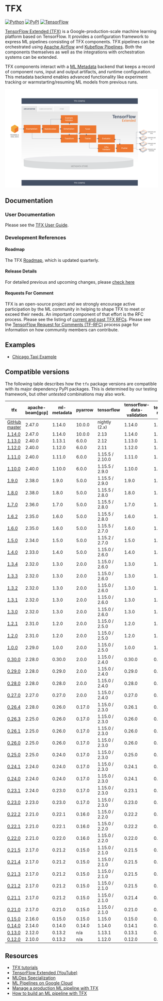 <!-- See: www.tensorflow.org/tfx/ -->

# TFX

[![Python](https://img.shields.io/badge/python%20-3.8%7C3.9-blue)](https://github.com/tensorflow/tfx)
[![PyPI](https://badge.fury.io/py/tfx.svg)](https://badge.fury.io/py/tfx)
[![TensorFlow](https://img.shields.io/badge/TensorFow-page-orange)](https://www.tensorflow.org/tfx)

[TensorFlow Extended (TFX)](https://tensorflow.org/tfx) is a
Google-production-scale machine learning platform based on TensorFlow. It
provides a configuration framework to express ML pipelines consisting of TFX
components. TFX pipelines can be orchestrated using
[Apache Airflow](https://airflow.apache.org/) and
[Kubeflow Pipelines](https://www.kubeflow.org/). Both the components themselves
as well as the integrations with orchestration systems can be extended.

TFX components interact with a
[ML Metadata](https://github.com/google/ml-metadata) backend that keeps a record
of component runs, input and output artifacts, and runtime configuration. This
metadata backend enables advanced functionality like experiment tracking or
warmstarting/resuming ML models from previous runs.

![TFX Components](https://raw.githubusercontent.com/tensorflow/tfx/master/docs/guide/images/prog_fin.png)

## Documentation

### User Documentation

Please see the
[TFX User Guide](https://github.com/tensorflow/tfx/blob/master/docs/guide/index.md).

### Development References

#### Roadmap

The TFX [Roadmap](https://github.com/tensorflow/tfx/blob/master/ROADMAP.md),
which is updated quarterly.

#### Release Details

For detailed previous and upcoming changes, please
[check here](https://github.com/tensorflow/tfx/blob/master/RELEASE.md)

#### Requests For Comment

TFX is an open-source project and we strongly encourage active participation
by the ML community in helping to shape TFX to meet or exceed their needs. An
important component of that effort is the RFC process.  Please see the listing
of [current and past TFX RFCs](RFCs.md). Please see the
[TensorFlow Request for Comments (TF-RFC)](https://github.com/tensorflow/community/blob/master/governance/TF-RFCs.md)
process page for information on how community members can contribute.

## Examples

*   [Chicago Taxi Example](https://github.com/tensorflow/tfx/tree/master/tfx/examples/chicago_taxi_pipeline)

## Compatible versions

The following table describes how the `tfx` package versions are compatible with
its major dependency PyPI packages. This is determined by our testing framework,
but other *untested* combinations may also work.

tfx                                                                       | apache-beam[gcp] | ml-metadata | pyarrow | tensorflow      | tensorflow-data-validation | tensorflow-metadata | tensorflow-model-analysis | tensorflow-serving-api | tensorflow-transform | tfx-bsl
------------------------------------------------------------------------- | ---------------- | ----------- | ------- | --------------- | -------------------------- | ------------------- | ------------------------- | ---------------------- | -------------------- | -------
[GitHub master](https://github.com/tensorflow/tfx/blob/master/RELEASE.md) | 2.47.0           | 1.14.0      | 10.0.0  | nightly (2.x)   | 1.14.0                     | 1.14.0              | 0.45.0                    | 2.9.0                  | 1.14.0               | 1.14.0
[1.14.0](https://github.com/tensorflow/tfx/blob/v1.14.0/RELEASE.md)       | 2.47.0           | 1.14.0      | 10.0.0  | 2.13            | 1.14.0                     | 1.14.0              | 0.45.0                    | 2.9.0                  | 1.14.0               | 1.14.0
[1.13.0](https://github.com/tensorflow/tfx/blob/v1.13.0/RELEASE.md)       | 2.40.0           | 1.13.1      | 6.0.0   | 2.12            | 1.13.0                     | 1.13.1              | 0.44.0                    | 2.9.0                  | 1.13.0               | 1.13.0
[1.12.0](https://github.com/tensorflow/tfx/blob/v1.12.0/RELEASE.md)       | 2.40.0           | 1.12.0      | 6.0.0   | 2.11            | 1.12.0                     | 1.12.0              | 0.43.0                    | 2.9.0                  | 1.12.0               | 1.12.0
[1.11.0](https://github.com/tensorflow/tfx/blob/v1.11.0/RELEASE.md)       | 2.40.0           | 1.11.0      | 6.0.0   | 1.15.5 / 2.10.0 | 1.11.0                     | 1.11.0              | 0.42.0                    | 2.9.0                  | 1.11.0               | 1.11.0
[1.10.0](https://github.com/tensorflow/tfx/blob/v1.10.0/RELEASE.md)       | 2.40.0           | 1.10.0      | 6.0.0   | 1.15.5 / 2.9.0  | 1.10.0                     | 1.10.0              | 0.41.0                    | 2.9.0                  | 1.10.0               | 1.10.0
[1.9.0](https://github.com/tensorflow/tfx/blob/v1.9.0/RELEASE.md)         | 2.38.0           | 1.9.0       | 5.0.0   | 1.15.5 / 2.9.0  | 1.9.0                      | 1.9.0               | 0.40.0                    | 2.9.0                  | 1.9.0                | 1.9.0
[1.8.0](https://github.com/tensorflow/tfx/blob/v1.8.0/RELEASE.md)         | 2.38.0           | 1.8.0       | 5.0.0   | 1.15.5 / 2.8.0  | 1.8.0                      | 1.8.0               | 0.39.0                    | 2.8.0                  | 1.8.0                | 1.8.0
[1.7.0](https://github.com/tensorflow/tfx/blob/v1.7.0/RELEASE.md)         | 2.36.0           | 1.7.0       | 5.0.0   | 1.15.5 / 2.8.0  | 1.7.0                      | 1.7.0               | 0.38.0                    | 2.8.0                  | 1.7.0                | 1.7.0
[1.6.2](https://github.com/tensorflow/tfx/blob/v1.6.2/RELEASE.md)         | 2.35.0           | 1.6.0       | 5.0.0   | 1.15.5 / 2.8.0  | 1.6.0                      | 1.6.0               | 0.37.0                    | 2.7.0                  | 1.6.0                | 1.6.0
[1.6.0](https://github.com/tensorflow/tfx/blob/v1.6.0/RELEASE.md)         | 2.35.0           | 1.6.0       | 5.0.0   | 1.15.5 / 2.7.0  | 1.6.0                      | 1.6.0               | 0.37.0                    | 2.7.0                  | 1.6.0                | 1.6.0
[1.5.0](https://github.com/tensorflow/tfx/blob/v1.5.0/RELEASE.md)         | 2.34.0           | 1.5.0       | 5.0.0   | 1.15.2 / 2.7.0  | 1.5.0                      | 1.5.0               | 0.36.0                    | 2.7.0                  | 1.5.0                | 1.5.0
[1.4.0](https://github.com/tensorflow/tfx/blob/v1.4.0/RELEASE.md)         | 2.33.0           | 1.4.0       | 5.0.0   | 1.15.0 / 2.6.0  | 1.4.0                      | 1.4.0               | 0.35.0                    | 2.6.0                  | 1.4.0                | 1.4.0
[1.3.4](https://github.com/tensorflow/tfx/blob/v1.3.4/RELEASE.md)         | 2.32.0           | 1.3.0       | 2.0.0   | 1.15.0 / 2.6.0  | 1.3.0                      | 1.2.0               | 0.34.1                    | 2.6.0                  | 1.3.0                | 1.3.0
[1.3.3](https://github.com/tensorflow/tfx/blob/v1.3.3/RELEASE.md)         | 2.32.0           | 1.3.0       | 2.0.0   | 1.15.0 / 2.6.0  | 1.3.0                      | 1.2.0               | 0.34.1                    | 2.6.0                  | 1.3.0                | 1.3.0
[1.3.2](https://github.com/tensorflow/tfx/blob/v1.3.2/RELEASE.md)         | 2.32.0           | 1.3.0       | 2.0.0   | 1.15.0 / 2.6.0  | 1.3.0                      | 1.2.0               | 0.34.1                    | 2.6.0                  | 1.3.0                | 1.3.0
[1.3.1](https://github.com/tensorflow/tfx/blob/v1.3.1/RELEASE.md)         | 2.32.0           | 1.3.0       | 2.0.0   | 1.15.0 / 2.6.0  | 1.3.0                      | 1.2.0               | 0.34.1                    | 2.6.0                  | 1.3.0                | 1.3.0
[1.3.0](https://github.com/tensorflow/tfx/blob/v1.3.0/RELEASE.md)         | 2.32.0           | 1.3.0       | 2.0.0   | 1.15.0 / 2.6.0  | 1.3.0                      | 1.2.0               | 0.34.1                    | 2.6.0                  | 1.3.0                | 1.3.0
[1.2.1](https://github.com/tensorflow/tfx/blob/v1.2.1/RELEASE.md)         | 2.31.0           | 1.2.0       | 2.0.0   | 1.15.0 / 2.5.0  | 1.2.0                      | 1.2.0               | 0.33.0                    | 2.5.1                  | 1.2.0                | 1.2.0
[1.2.0](https://github.com/tensorflow/tfx/blob/v1.2.0/RELEASE.md)         | 2.31.0           | 1.2.0       | 2.0.0   | 1.15.0 / 2.5.0  | 1.2.0                      | 1.2.0               | 0.33.0                    | 2.5.1                  | 1.2.0                | 1.2.0
[1.0.0](https://github.com/tensorflow/tfx/blob/v1.0.0/RELEASE.md)         | 2.29.0           | 1.0.0       | 2.0.0   | 1.15.0 / 2.5.0  | 1.0.0                      | 1.0.0               | 0.31.0                    | 2.5.1                  | 1.0.0                | 1.0.0
[0.30.0](https://github.com/tensorflow/tfx/blob/v0.30.0/RELEASE.md)       | 2.28.0           | 0.30.0      | 2.0.0   | 1.15.0 / 2.4.0  | 0.30.0                     | 0.30.0              | 0.30.0                    | 2.4.0                  | 0.30.0               | 0.30.0
[0.29.0](https://github.com/tensorflow/tfx/blob/v0.29.0/RELEASE.md)       | 2.28.0           | 0.29.0      | 2.0.0   | 1.15.0 / 2.4.0  | 0.29.0                     | 0.29.0              | 0.29.0                    | 2.4.0                  | 0.29.0               | 0.29.0
[0.28.0](https://github.com/tensorflow/tfx/blob/v0.28.0/RELEASE.md)       | 2.28.0           | 0.28.0      | 2.0.0   | 1.15.0 / 2.4.0  | 0.28.0                     | 0.28.0              | 0.28.0                    | 2.4.0                  | 0.28.0               | 0.28.1
[0.27.0](https://github.com/tensorflow/tfx/blob/v0.27.0/RELEASE.md)       | 2.27.0           | 0.27.0      | 2.0.0   | 1.15.0 / 2.4.0  | 0.27.0                     | 0.27.0              | 0.27.0                    | 2.4.0                  | 0.27.0               | 0.27.0
[0.26.4](https://github.com/tensorflow/tfx/blob/v0.26.4/RELEASE.md)       | 2.28.0           | 0.26.0      | 0.17.0  | 1.15.0 / 2.3.0  | 0.26.1                     | 0.26.0              | 0.26.0                    | 2.3.0                  | 0.26.0               | 0.26.0
[0.26.3](https://github.com/tensorflow/tfx/blob/v0.26.3/RELEASE.md)       | 2.25.0           | 0.26.0      | 0.17.0  | 1.15.0 / 2.3.0  | 0.26.0                     | 0.26.0              | 0.26.0                    | 2.3.0                  | 0.26.0               | 0.26.0
[0.26.1](https://github.com/tensorflow/tfx/blob/v0.26.1/RELEASE.md)       | 2.25.0           | 0.26.0      | 0.17.0  | 1.15.0 / 2.3.0  | 0.26.0                     | 0.26.0              | 0.26.0                    | 2.3.0                  | 0.26.0               | 0.26.0
[0.26.0](https://github.com/tensorflow/tfx/blob/v0.26.0/RELEASE.md)       | 2.25.0           | 0.26.0      | 0.17.0  | 1.15.0 / 2.3.0  | 0.26.0                     | 0.26.0              | 0.26.0                    | 2.3.0                  | 0.26.0               | 0.26.0
[0.25.0](https://github.com/tensorflow/tfx/blob/v0.25.0/RELEASE.md)       | 2.25.0           | 0.24.0      | 0.17.0  | 1.15.0 / 2.3.0  | 0.25.0                     | 0.25.0              | 0.25.0                    | 2.3.0                  | 0.25.0               | 0.25.0
[0.24.1](https://github.com/tensorflow/tfx/blob/v0.24.1/RELEASE.md)       | 2.24.0           | 0.24.0      | 0.17.0  | 1.15.0 / 2.3.0  | 0.24.1                     | 0.24.0              | 0.24.3                    | 2.3.0                  | 0.24.1               | 0.24.1
[0.24.0](https://github.com/tensorflow/tfx/blob/v0.24.0/RELEASE.md)       | 2.24.0           | 0.24.0      | 0.17.0  | 1.15.0 / 2.3.0  | 0.24.1                     | 0.24.0              | 0.24.3                    | 2.3.0                  | 0.24.1               | 0.24.1
[0.23.1](https://github.com/tensorflow/tfx/blob/v0.23.1/RELEASE.md)       | 2.24.0           | 0.23.0      | 0.17.0  | 1.15.0 / 2.3.0  | 0.23.1                     | 0.23.0              | 0.23.0                    | 2.3.0                  | 0.23.0               | 0.23.0
[0.23.0](https://github.com/tensorflow/tfx/blob/v0.23.0/RELEASE.md)       | 2.23.0           | 0.23.0      | 0.17.0  | 1.15.0 / 2.3.0  | 0.23.0                     | 0.23.0              | 0.23.0                    | 2.3.0                  | 0.23.0               | 0.23.0
[0.22.2](https://github.com/tensorflow/tfx/blob/v0.22.2/RELEASE.md)       | 2.21.0           | 0.22.1      | 0.16.0  | 1.15.0 / 2.2.0  | 0.22.2                     | 0.22.2              | 0.22.2                    | 2.2.0                  | 0.22.0               | 0.22.1
[0.22.1](https://github.com/tensorflow/tfx/blob/v0.22.1/RELEASE.md)       | 2.21.0           | 0.22.1      | 0.16.0  | 1.15.0 / 2.2.0  | 0.22.2                     | 0.22.2              | 0.22.2                    | 2.2.0                  | 0.22.0               | 0.22.1
[0.22.0](https://github.com/tensorflow/tfx/blob/v0.22.0/RELEASE.md)       | 2.21.0           | 0.22.0      | 0.16.0  | 1.15.0 / 2.2.0  | 0.22.0                     | 0.22.0              | 0.22.1                    | 2.2.0                  | 0.22.0               | 0.22.0
[0.21.5](https://github.com/tensorflow/tfx/blob/v0.21.5/RELEASE.md)       | 2.17.0           | 0.21.2      | 0.15.0  | 1.15.0 / 2.1.0  | 0.21.5                     | 0.21.1              | 0.21.5                    | 2.1.0                  | 0.21.2               | 0.21.4
[0.21.4](https://github.com/tensorflow/tfx/blob/v0.21.4/RELEASE.md)       | 2.17.0           | 0.21.2      | 0.15.0  | 1.15.0 / 2.1.0  | 0.21.5                     | 0.21.1              | 0.21.5                    | 2.1.0                  | 0.21.2               | 0.21.4
[0.21.3](https://github.com/tensorflow/tfx/blob/v0.21.3/RELEASE.md)       | 2.17.0           | 0.21.2      | 0.15.0  | 1.15.0 / 2.1.0  | 0.21.5                     | 0.21.1              | 0.21.5                    | 2.1.0                  | 0.21.2               | 0.21.4
[0.21.2](https://github.com/tensorflow/tfx/blob/v0.21.2/RELEASE.md)       | 2.17.0           | 0.21.2      | 0.15.0  | 1.15.0 / 2.1.0  | 0.21.5                     | 0.21.1              | 0.21.5                    | 2.1.0                  | 0.21.2               | 0.21.4
[0.21.1](https://github.com/tensorflow/tfx/blob/0.21.1/RELEASE.md)        | 2.17.0           | 0.21.2      | 0.15.0  | 1.15.0 / 2.1.0  | 0.21.4                     | 0.21.1              | 0.21.4                    | 2.1.0                  | 0.21.2               | 0.21.3
[0.21.0](https://github.com/tensorflow/tfx/blob/0.21.0/RELEASE.md)        | 2.17.0           | 0.21.0      | 0.15.0  | 1.15.0 / 2.1.0  | 0.21.0                     | 0.21.0              | 0.21.1                    | 2.1.0                  | 0.21.0               | 0.21.0
[0.15.0](https://github.com/tensorflow/tfx/blob/0.15.0/RELEASE.md)        | 2.16.0           | 0.15.0      | 0.15.0  | 1.15.0          | 0.15.0                     | 0.15.0              | 0.15.2                    | 1.15.0                 | 0.15.0               | 0.15.1
[0.14.0](https://github.com/tensorflow/tfx/blob/0.14.0/RELEASE.md)        | 2.14.0           | 0.14.0      | 0.14.0  | 1.14.0          | 0.14.1                     | 0.14.0              | 0.14.0                    | 1.14.0                 | 0.14.0               | n/a
[0.13.0](https://github.com/tensorflow/tfx/blob/0.13.0/RELEASE.md)        | 2.12.0           | 0.13.2      | n/a     | 1.13.1          | 0.13.1                     | 0.13.0              | 0.13.2                    | 1.13.0                 | 0.13.0               | n/a
[0.12.0](https://github.com/tensorflow/tfx/blob/0.12.0/RELEASE.md)        | 2.10.0           | 0.13.2      | n/a     | 1.12.0          | 0.12.0                     | 0.12.1              | 0.12.1                    | 1.12.0                 | 0.12.0               | n/a

## Resources

*   [TFX tutorials ](https://www.tensorflow.org/tfx/tutorials)
*   [TensorFlow Extended (YouTube)](https://www.youtube.com/playlist?list=PLQY2H8rRoyvxR15n04JiW0ezF5HQRs_8F)
*   [ MLOps Specialization ](https://www.coursera.org/specializations/machine-learning-engineering-for-production-mlops)
*   [ML Pipelines on Google Cloud](https://www.coursera.org/learn/ml-pipelines-google-cloud?specialization=preparing-for-google-cloud-machine-learning-engineer-professional-certificate)
*   [Manage a production ML pipeline with TFX](https://www.youtube.com/watch?v=QQ13-Tkrbls)
*   [How to build an ML pipeline with TFX](https://www.youtube.com/watch?v=17l3VR2MIeg)
